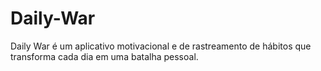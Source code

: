 # Daily-War
Daily War é um aplicativo motivacional e de rastreamento de hábitos que transforma cada dia em uma batalha pessoal.
